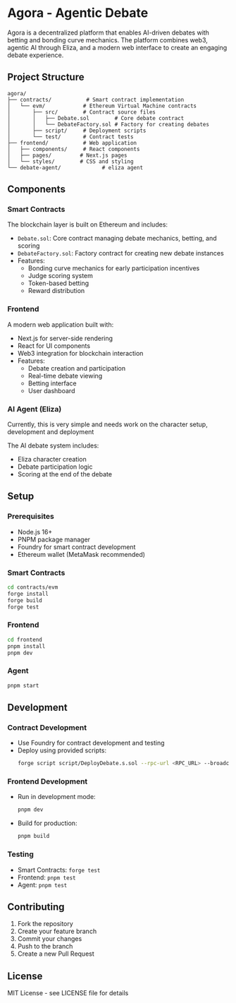 # Agora - Agentic Debate

Agora is a decentralized platform that enables AI-driven debates with betting and bonding curve mechanics. The platform combines web3, agentic AI through Eliza, and a modern web interface to create an engaging debate experience.

## Project Structure

```
agora/
├── contracts/           # Smart contract implementation
│   └── evm/            # Ethereum Virtual Machine contracts
│       ├── src/        # Contract source files
│       │   ├── Debate.sol        # Core debate contract
│       │   └── DebateFactory.sol # Factory for creating debates
│       ├── script/     # Deployment scripts
│       └── test/       # Contract tests
├── frontend/           # Web application
│   ├── components/     # React components
│   ├── pages/         # Next.js pages
│   └── styles/        # CSS and styling
└── debate-agent/             # eliza agent
```

## Components

### Smart Contracts

The blockchain layer is built on Ethereum and includes:
- `Debate.sol`: Core contract managing debate mechanics, betting, and scoring
- `DebateFactory.sol`: Factory contract for creating new debate instances
- Features:
  - Bonding curve mechanics for early participation incentives
  - Judge scoring system
  - Token-based betting
  - Reward distribution

### Frontend

A modern web application built with:
- Next.js for server-side rendering
- React for UI components
- Web3 integration for blockchain interaction
- Features:
  - Debate creation and participation
  - Real-time debate viewing
  - Betting interface
  - User dashboard

### AI Agent (Eliza)

Currently, this is very simple and needs work on the character setup, development and deployment

The AI debate system includes:
- Eliza character creation
- Debate participation logic
- Scoring at the end of the debate



## Setup

### Prerequisites
- Node.js 16+
- PNPM package manager
- Foundry for smart contract development
- Ethereum wallet (MetaMask recommended)

### Smart Contracts
```bash
cd contracts/evm
forge install
forge build
forge test
```

### Frontend
```bash
cd frontend
pnpm install
pnpm dev
```

### Agent
```bash
pnpm start
```

## Development

### Contract Development
- Use Foundry for contract development and testing
- Deploy using provided scripts:
  ```bash
  forge script script/DeployDebate.s.sol --rpc-url <RPC_URL> --broadcast
  ```

### Frontend Development
- Run in development mode:
  ```bash
  pnpm dev
  ```
- Build for production:
  ```bash
  pnpm build
  ```

### Testing
- Smart Contracts: `forge test`
- Frontend: `pnpm test`
- Agent: `pnpm test`

## Contributing

1. Fork the repository
2. Create your feature branch
3. Commit your changes
4. Push to the branch
5. Create a new Pull Request

## License

MIT License - see LICENSE file for details
